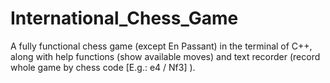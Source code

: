 # International_Chess_Game
A fully functional chess game (except En Passant) in the terminal of C++, along with help functions (show available moves) and text recorder (record whole game by chess code [E.g.: e4 / Nf3] ).
